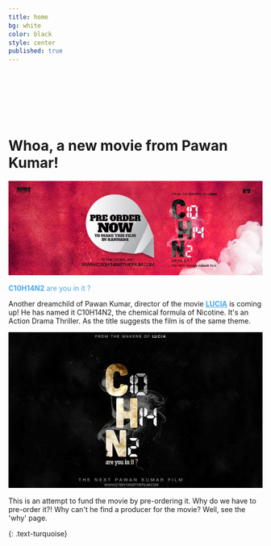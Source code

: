 ```yaml
---
title: home
bg: white
color: black
style: center
published: true
---
```


<script async src="//pagead2.googlesyndication.com/pagead/js/adsbygoogle.js"></script>
<!-- leaderboard-c10 -->
<ins class="adsbygoogle"
     style="display:inline-block;width:728px;height:90px"
     data-ad-client="ca-pub-4146856286076977"
     data-ad-slot="3301466649"></ins>
<script>
(adsbygoogle = window.adsbygoogle || []).push({});
</script>

# **Whoa, a new movie from Pawan Kumar!**

![c10h14n2 pre order](/img/c10h14n2-red.jpg)



<p style="color:#49a7e9"><strong>C10H14N2</strong> are you in it ?</p>






Another dreamchild of Pawan Kumar, director of the movie <a style="color:#49a7e9" href="http://muvi.es/w3254/312452" target="_blank"><b>LUCIA</b></a> is coming up! He has named it C10H14N2, the chemical formula of Nicotine. It's an Action Drama Thriller. As the title suggests the film is of the same theme.


![c10h14n2 poster](/img/C10H14N2-large-web2.jpg)

This is an attempt to fund the movie by pre-ordering it. Why do we have to pre-order it?! Why can't he find a producer for the movie? Well, see the 'why' page.
<a href="https://c10h14n2movie.com" target="_blank"><span id="forkongithub"></span></a>

{: .text-turquoise}
